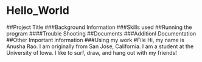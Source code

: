 # Hello_World
##Project Title 
###Background Information 
###Skills used 
##Running the program 
####Trouble Shooting 
##Documents
###Additionl Documentation 
##Other Important information 
###Using my work 
#File
Hi, my name is Anusha Rao. I am originally from San Jose, California. 
I am a student at the University of Iowa. 
I like to surf, draw, and hang out with my friends! 

